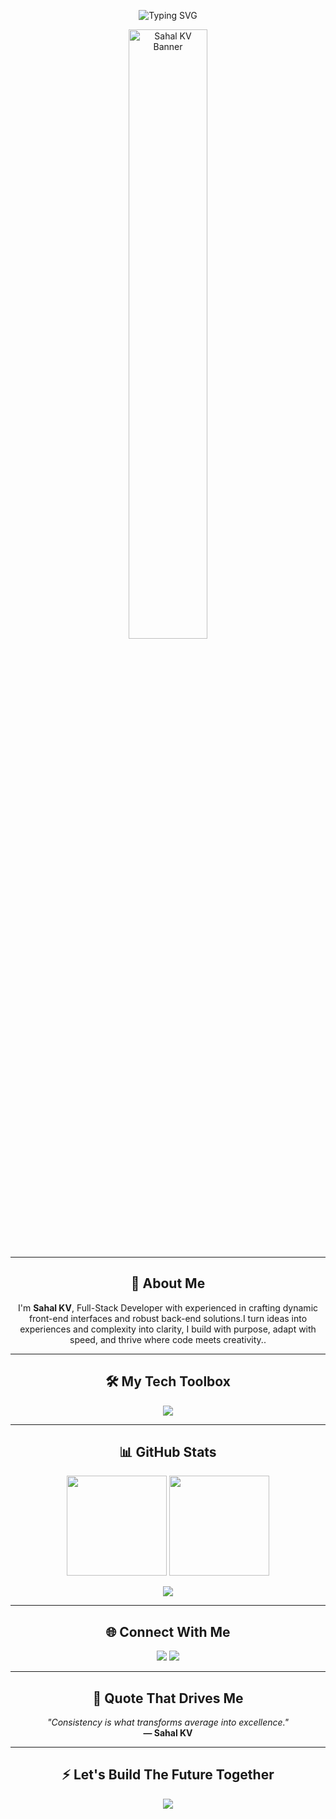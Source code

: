 <!-- README.md -->

<p align="center">
  <img src="https://readme-typing-svg.herokuapp.com?font=Fira+Code&size=30&pause=1000&color=00F7FF&width=700&center=true&vCenter=true&lines=Hey+there+%F0%9F%91%8B+I'm+Sahal+KV;Full+Stack+Developer+%7C+Tech+Explorer+%7C+Problem+Solver;Building+Dreams+into+Code+%F0%9F%9A%80;Welcome+to+My+World+of+Code!" alt="Typing SVG" />
</p>

<p align="center">
  <img src="https://user-images.githubusercontent.com/74038190/235224431-e8c8c12e-6826-47f1-89fb-2ddad83b3abf.gif" alt="Sahal KV Banner" width="50%" />
</p>

---

<h2 align="center">🚀 About Me</h2>

<p align="center">
  I'm <strong>Sahal KV</strong>, Full-Stack Developer with experienced in crafting dynamic front-end interfaces and robust back-end solutions.I turn ideas into experiences and complexity into clarity, I build with purpose, adapt with speed, and thrive where code meets creativity..
</p>

---

<h2 align="center">🛠️ My Tech Toolbox</h2>

<p align="center">
  <img src="https://skillicons.dev/icons?i=js,ts,html,css,react,redux,nodejs,express,mongodb,git,github,figma,postman,vscode" />
</p>

---

<h2 align="center">📊 GitHub Stats</h2>

<p align="center">
  <img src="https://github-readme-stats.vercel.app/api?username=sahalkv&show_icons=true&theme=radical&count_private=true" height="160px"/>
  <img src="https://github-readme-stats.vercel.app/api/top-langs/?username=sahalkv&layout=compact&theme=radical" height="160px"/>
</p>

<p align="center">
  <img src="https://github-readme-activity-graph.vercel.app/graph?username=sahalkv&theme=react-dark&area=true&hide_border=true" />
</p>

---

<h2 align="center">🌐 Connect With Me</h2>

<p align="center">
  <a href="https://www.linkedin.com/in/sahalkv" target="_blank"><img src="https://img.shields.io/badge/LinkedIn-0077B5?style=for-the-badge&logo=linkedin&logoColor=white"/></a>
  <a href="mailto:sahalkvdev@gmail.com"><img src="https://img.shields.io/badge/Gmail-D14836?style=for-the-badge&logo=gmail&logoColor=white"/></a>
</p>

---

<h2 align="center">💬 Quote That Drives Me</h2>

<p align="center">
  <em>"Consistency is what transforms average into excellence."</em><br>
  <strong>— Sahal KV</strong>
</p>

---

<h2 align="center">⚡ Let's Build The Future Together</h2>

<p align="center">
  <img src="https://readme-typing-svg.herokuapp.com?font=Fira+Code&weight=500&size=24&pause=1000&color=00FFAB&width=600&lines=One+line+of+code+at+a+time...;Crafting+magic+on+the+web+%F0%9F%94%A5;Let's+collaborate%2C+innovate%2C+and+build+%F0%9F%9A%80" />
</p>
